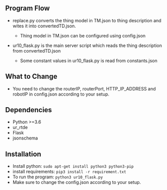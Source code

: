 
## Program Flow
* replace.py converts the thing model in TM.json to thing description and wites it into convertedTD.json.

    * Thing model in TM.json can be configured using config.json 

* ur10_flask.py is the main server script which reads the thing description from convertedTD.json

    * Some constant values in ur10_flask.py is read from constants.json

## What to Change

* You need to change the routerIP, routerPort, HTTP_IP_ADDRESS and robotIP in config.json according to your setup.

## Dependencies

* Python >=3.6
* ur_rtde
* Flask
* jsonschema


## Installation

- Install python: `sudo apt-get install python3 python3-pip`
- install requirements: `pip3 install -r requirement.txt`
- To run the program: `python3 ur10_flask.py`
- Make sure to change the config.json according to your setup.

